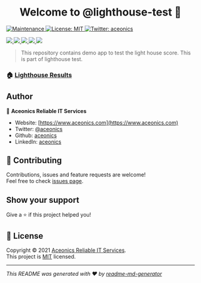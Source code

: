 <h1 align="center">Welcome to @lighthouse-test 👋</h1>
<p>
  <a href="https://github.com/lighthouse-test/next-static/graphs/commit-activity" target="_blank">
    <img alt="Maintenance" src="https://img.shields.io/badge/Maintained%3F-yes-green.svg" />
  </a>
  <a href="https://github.com/lighthouse-test/next-static/blob/main/LICENSE" target="_blank">
    <img alt="License: MIT" src="https://img.shields.io/github/license/@lighthouse-test/next-static" />
  </a>
  <a href="https://twitter.com/aceonics" target="_blank">
    <img alt="Twitter: aceonics" src="https://img.shields.io/twitter/follow/aceonics.svg?style=social" />
  </a>
</p>

<p>
  <a href="https://lighthouse-test.github.io/next-static/_lighthouse/_.report.html">
    <img src="https://lighthouse-test.github.io/next-static/_lighthouse/_.performance.svg" />
    <img src="https://lighthouse-test.github.io/next-static/_lighthouse/_.accessibility.svg" />
    <img src="https://lighthouse-test.github.io/next-static/_lighthouse/_.best-practices.svg" />
    <img src="https://lighthouse-test.github.io/next-static/_lighthouse/_.seo.svg" />
    <img src="https://lighthouse-test.github.io/next-static/_lighthouse/_.pwa.svg" />
  </a>
</p>

> This repository contains demo app to test the light house score. This is part of lighthouse test.

### 🏠 [Lighthouse Results](https://lighthouse-test.github.io)

## Author

👤 **Aceonics Reliable IT Services**

- Website: [https://www.aceonics.com](https://www.aceonics.com)
- Twitter: [@aceonics](https://twitter.com/aceonics)
- Github: [aceonics](https://github.com/aceonics)
- LinkedIn: [aceonics](https://linkedin.com/company/aceonics)

## 🤝 Contributing

Contributions, issues and feature requests are welcome!<br />Feel free to check [issues page](https://github.com/lighthouse-test/lighthouse.github.io/issues).

## Show your support

Give a ⭐️ if this project helped you!

## 📝 License

Copyright © 2021 [Aceonics Reliable IT Services](https://www.aceonics.com).<br />
This project is [MIT](https://github.com/lighthouse-test/next-static/blob/master/LICENSE) licensed.

---

_This README was generated with ❤️ by [readme-md-generator](https://github.com/kefranabg/readme-md-generator)_
